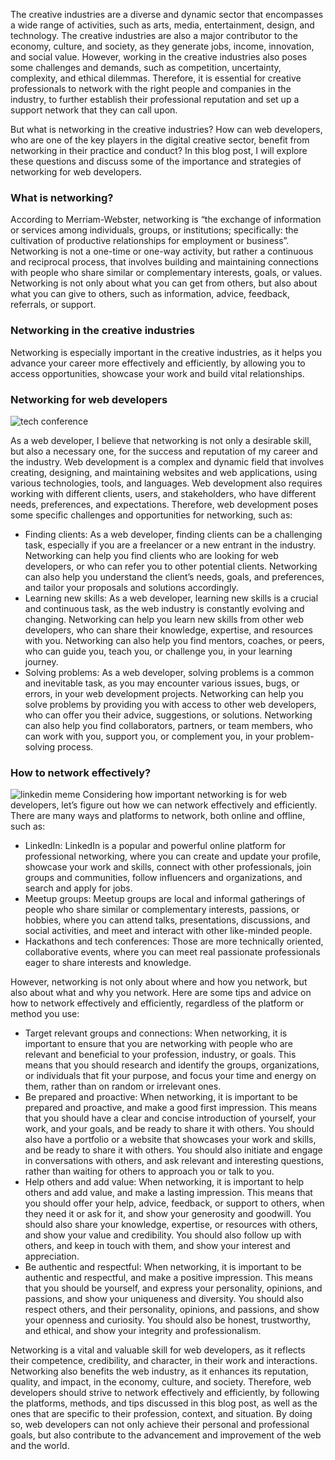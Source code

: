 The creative industries are a diverse and dynamic sector that encompasses a wide range of activities, such as arts, media, entertainment, design, and technology. The creative industries are also a major contributor to the economy, culture, and society, as they generate jobs, income, innovation, and social value. However, working in the creative industries also poses some challenges and demands, such as competition, uncertainty, complexity, and ethical dilemmas. Therefore, it is essential for creative professionals to network with the right people and companies in the industry, to further establish their professional reputation and set up a support network that they can call upon.

But what is networking in the creative industries? How can web developers, who are one of the key players in the digital creative sector, benefit from networking in their practice and conduct? In this blog post, I will explore these questions and discuss some of the importance and strategies of networking for web developers.

### What is networking?

According to Merriam-Webster, networking is “the exchange of information or services among individuals, groups, or institutions; specifically: the cultivation of productive relationships for employment or business”. Networking is not a one-time or one-way activity, but rather a continuous and reciprocal process, that involves building and maintaining connections with people who share similar or complementary interests, goals, or values. Networking is not only about what you can get from others, but also about what you can give to others, such as information, advice, feedback, referrals, or support.

### Networking in the creative industries

Networking is especially important in the creative industries, as it helps you advance your career more effectively and efficiently, by allowing you to access opportunities, showcase your work and build vital relationships.

### Networking for web developers
![tech conference](http://151.236.217.189:1337/uploads/tech_conference_62be279167.jpg)

As a web developer, I believe that networking is not only a desirable skill, but also a necessary one, for the success and reputation of my career and the industry. Web development is a complex and dynamic field that involves creating, designing, and maintaining websites and web applications, using various technologies, tools, and languages. Web development also requires working with different clients, users, and stakeholders, who have different needs, preferences, and expectations. Therefore, web development poses some specific challenges and opportunities for networking, such as:

- Finding clients: As a web developer, finding clients can be a challenging task, especially if you are a freelancer or a new entrant in the industry. Networking can help you find clients who are looking for web developers, or who can refer you to other potential clients. Networking can also help you understand the client’s needs, goals, and preferences, and tailor your proposals and solutions accordingly.
- Learning new skills: As a web developer, learning new skills is a crucial and continuous task, as the web industry is constantly evolving and changing. Networking can help you learn new skills from other web developers, who can share their knowledge, expertise, and resources with you. Networking can also help you find mentors, coaches, or peers, who can guide you, teach you, or challenge you, in your learning journey.
- Solving problems: As a web developer, solving problems is a common and inevitable task, as you may encounter various issues, bugs, or errors, in your web development projects. Networking can help you solve problems by providing you with access to other web developers, who can offer you their advice, suggestions, or solutions. Networking can also help you find collaborators, partners, or team members, who can work with you, support you, or complement you, in your problem-solving process.

### How to network effectively?

![linkedin meme](http://151.236.217.189:1337/uploads/linkedin_meme_7d41edd67d.png)
Considering how important networking is for web developers, let’s figure out how we can network effectively and efficiently. There are many ways and platforms to network, both online and offline, such as:
- LinkedIn: LinkedIn is a popular and powerful online platform for professional networking, where you can create and update your profile, showcase your work and skills, connect with other professionals, join groups and communities, follow influencers and organizations, and search and apply for jobs.
- Meetup groups: Meetup groups are local and informal gatherings of people who share similar or complementary interests, passions, or hobbies, where you can attend talks, presentations, discussions, and social activities, and meet and interact with other like-minded people.
- Hackathons and tech conferences: Those are more technically oriented, collaborative events, where you can meet real passionate professionals eager to share interests and knowledge.

However, networking is not only about where and how you network, but also about what and why you network. Here are some tips and advice on how to network effectively and efficiently, regardless of the platform or method you use:

- Target relevant groups and connections: When networking, it is important to ensure that you are networking with people who are relevant and beneficial to your profession, industry, or goals. This means that you should research and identify the groups, organizations, or individuals that fit your purpose, and focus your time and energy on them, rather than on random or irrelevant ones.
- Be prepared and proactive: When networking, it is important to be prepared and proactive, and make a good first impression. This means that you should have a clear and concise introduction of yourself, your work, and your goals, and be ready to share it with others. You should also have a portfolio or a website that showcases your work and skills, and be ready to share it with others. You should also initiate and engage in conversations with others, and ask relevant and interesting questions, rather than waiting for others to approach you or talk to you.
- Help others and add value: When networking, it is important to help others and add value, and make a lasting impression. This means that you should offer your help, advice, feedback, or support to others, when they need it or ask for it, and show your generosity and goodwill. You should also share your knowledge, expertise, or resources with others, and show your value and credibility. You should also follow up with others, and keep in touch with them, and show your interest and appreciation.
- Be authentic and respectful: When networking, it is important to be authentic and respectful, and make a positive impression. This means that you should be yourself, and express your personality, opinions, and passions, and show your uniqueness and diversity. You should also respect others, and their personality, opinions, and passions, and show your openness and curiosity. You should also be honest, trustworthy, and ethical, and show your integrity and professionalism.


Networking is a vital and valuable skill for web developers, as it reflects their competence, credibility, and character, in their work and interactions. Networking also benefits the web industry, as it enhances its reputation, quality, and impact, in the economy, culture, and society. Therefore, web developers should strive to network effectively and efficiently, by following the platforms, methods, and tips discussed in this blog post, as well as the ones that are specific to their profession, context, and situation. By doing so, web developers can not only achieve their personal and professional goals, but also contribute to the advancement and improvement of the web and the world.

